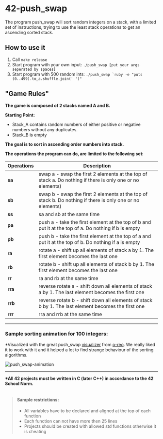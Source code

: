 # 42-push_swap

The program push_swap will sort random integers on a stack, with a limited set of instructions, trying to use the least stack operations to get an ascending sorted stack.

## How to use it
1. Call ```make release```
2. Start program with your own input: ```./push_swap [put your args seperated by spaces]```
3. Start program with 500 random ints: ```./push_swap `ruby -e "puts (0..499).to_a.shuffle.join(' ')"```

## "Game Rules"

<b>The game is composed of 2 stacks named A and B.</b>

<b>Starting Point:</b>
- Stack_A contains random numbers of either positive or negative numbers without any duplicates.
- Stack_B is empty

<b>The goal is to sort in ascending order numbers into stack.</b>

<b>The operations the program can do, are limited to the following set:</b>

| Operations    | Description                                                                           |
| ------------- | --------------------------------------------------------------------------------------|
| <b>sa</b>     | swap a - swap the first 2 elements at the top of stack a. Do nothing if there is only one or no elements) |
| <b>sb</b>     | swap b - swap the first 2 elements at the top of stack b. Do nothing if there is only one or no elements) |
| <b>ss</b>     | sa and sb at the same time |
| <b>pa</b>     | push a - take the first element at the top of b and put it at the top of a. Do nothing if b is empty |
| <b>pb</b>     | push b - take the first element at the top of a and put it at the top of b. Do nothing if a is empty |
| <b>ra</b>     | rotate a - shift up all elements of stack a by 1. The first element becomes the last one |
| <b>rb</b>     | rotate b - shift up all elements of stack b by 1. The first element becomes the last one |
| <b>rr</b>     | ra and rb at the same time |
| <b>rra</b>    | reverse rotate a - shift down all elements of stack a by 1. The last element becomes the first one |
| <b>rrb</b>    | reverse rotate b - shift down all elements of stack b by 1. The last element becomes the first one |
| <b>rrr</b>    | rra and rrb at the same time |


<hr>

### Sample sorting animation for 100 integers:

*Visualized with the great push_swap [visualizer](https://github.com/o-reo/push_swap_visualizer) from [o-reo](https://github.com/o-reo). We really liked it to work with it and it helped a lot to find strange behaviour of the sorting algorithms. 

![push_swap-animation](https://user-images.githubusercontent.com/56789534/137463054-e642a7d5-711d-4f25-bf55-03b47d8fcfc3.gif)

<hr>
<b>*All 42 projects must be written in C (later C++) in accordance to the 42 School Norm.<br></b>
<br>

> #### Sample restrictions:
> - All variables have to be declared and aligned at the top of each function
> - Each function can not have more then 25 lines
> - Projects should be created with allowed std functions otherwise it is cheating
